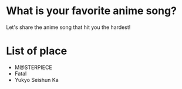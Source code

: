 # What is your favorite anime song?
Let's share the anime song that hit you the hardest! 

# List of place
- M@STERPIECE
- Fatal
- Yukyo Seishun Ka
